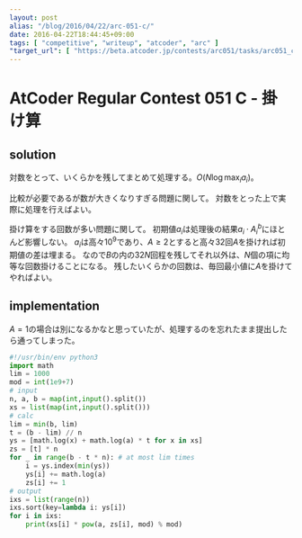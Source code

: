 ```yaml
---
layout: post
alias: "/blog/2016/04/22/arc-051-c/"
date: 2016-04-22T18:44:45+09:00
tags: [ "competitive", "writeup", "atcoder", "arc" ]
"target_url": [ "https://beta.atcoder.jp/contests/arc051/tasks/arc051_c" ]
---
```


# AtCoder Regular Contest 051 C - 掛け算

## solution

対数をとって、いくらかを残してまとめて処理する。$O(N \log \max_i a_i)$。

比較が必要であるが数が大きくなりすぎる問題に関して。
対数をとった上で実際に処理を行えばよい。

掛け算をする回数が多い問題に関して。
初期値$a_i$は処理後の結果$a_i \cdot A^b_i$にほとんど影響しない。
$a_i$は高々$10^9$であり、$A \ge 2$とすると高々$32$回$A$を掛ければ初期値の差は埋まる。
なので$B$の内の$32N$回程を残してそれ以外は、$N$個の項に均等な回数掛けることになる。
残したいくらかの回数は、毎回最小値に$A$を掛けてやればよい。

## implementation

$A = 1$の場合は別になるかなと思っていたが、処理するのを忘れたまま提出したら通ってしまった。

``` python
#!/usr/bin/env python3
import math
lim = 1000
mod = int(1e9+7)
# input
n, a, b = map(int,input().split())
xs = list(map(int,input().split()))
# calc
lim = min(b, lim)
t = (b - lim) // n
ys = [math.log(x) + math.log(a) * t for x in xs]
zs = [t] * n
for _ in range(b - t * n): # at most lim times
    i = ys.index(min(ys))
    ys[i] += math.log(a)
    zs[i] += 1
# output
ixs = list(range(n))
ixs.sort(key=lambda i: ys[i])
for i in ixs:
    print(xs[i] * pow(a, zs[i], mod) % mod)
```
